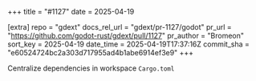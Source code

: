 +++
title = "#1127"
date = 2025-04-19

[extra]
repo = "gdext"
docs_rel_url = "gdext/pr-1127/godot"
pr_url = "https://github.com/godot-rust/gdext/pull/1127"
pr_author = "Bromeon"
sort_key = 2025-04-19
date_time = 2025-04-19T17:37:16Z
commit_sha = "e60524724bc2a303d717955ad4b1abe6914ef3e9"
+++

Centralize dependencies in workspace `Cargo.toml`
